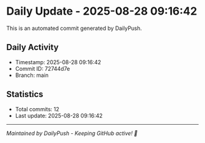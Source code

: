 # Daily Update - 2025-08-28 09:16:42

This is an automated commit generated by DailyPush.

## Daily Activity
- Timestamp: 2025-08-28 09:16:42
- Commit ID: 72744d7e
- Branch: main

## Statistics
- Total commits: 12
- Last update: 2025-08-28 09:16:42

---
*Maintained by DailyPush - Keeping GitHub active! 🚀*
